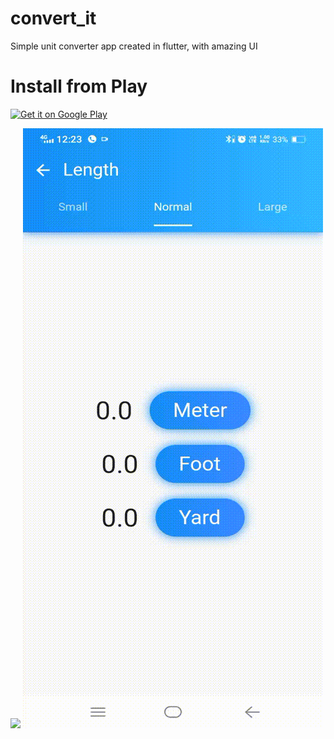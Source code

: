 # convert_it

Simple unit converter app created in flutter, with amazing UI

# Install from Play
<a href="https://play.google.com/store/apps/details?id=chad.orionsoft.convert_it">
<img alt="Get it on Google Play" src="https://play.google.com/intl/en_us/badges/images/apps/en-play-badge.png" height="50px"/></a>

 ![](https://github.com/chandresh204/convert_it/blob/master/convert_all.gif) ![](https://github.com/chandresh204/convert_it/blob/master/convert_length.gif)



